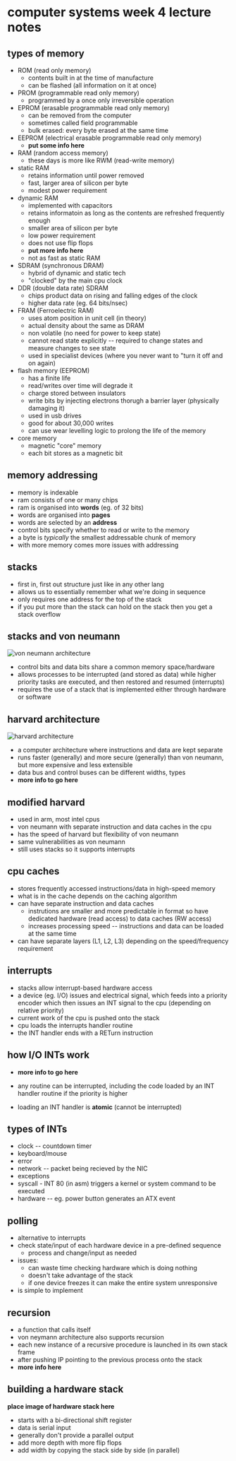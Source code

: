 # computer systems week 4 lecture notes

## types of memory

- ROM (read only memory)
  - contents built in at the time of manufacture
  - can be flashed (all information on it at once)
- PROM (programmable read only memory)
  - programmed by a once only irreversible operation
- EPROM (erasable programmable read only memory)
  - can be removed from the computer
  - sometimes called field programmable
  - bulk erased: every byte erased at the same time
- EEPROM (electrical erasable programmable read only memory)
  - **put some info here**
- RAM (random access memory)
  - these days is more like RWM (read-write memory)
- static RAM
  - retains information until power removed
  - fast, larger area of silicon per byte
  - modest power requirement
- dynamic RAM
  - implemented with capacitors
  - retains informatoin as long as the contents are refreshed frequently enough
  - smaller area of silicon per byte
  - low power requirement
  - does not use flip flops
  - **put more info here**
  - not as fast as static RAM
- SDRAM (synchronous DRAM)
  - hybrid of dynamic and static tech
  - "clocked" by the main cpu clock
- DDR (double data rate) SDRAM
  - chips product data on rising and falling edges of the clock
  - higher data rate (eg. 64 bits/nsec)
- FRAM (Ferroelectric RAM)
  - uses atom position in unit cell (in theory)
  - actual density about the same as DRAM
  - non volatile (no need for power to keep state)
  - cannot read state explicitly -- required to change states and measure changes to see state
  - used in specialist devices (where you never want to "turn it off and on again)
- flash memory (EEPROM)
  - has a finite life
  - read/writes over time will degrade it
  - charge stored between insulators
  - write bits by injecting electrons thorugh a barrier layer (physically damaging it)
  - used in usb drives
  - good for about 30,000 writes
  - can use wear levelling logic to prolong the life of the memory
- core memory
  - magnetic "core" memory
  - each bit stores as a magnetic bit

## memory addressing

- memory is indexable
- ram consists of one or many chips
- ram is organised into **words** (eg. of 32 bits)
- words are organised into **pages**
- words are selected by an **address**
- control bits specify whether to read or write to the memory
- a byte is *typically* the smallest addressable chunk of memory
- with more memory comes more issues with addressing

## stacks

- first in, first out structure just like in any other lang
- allows us to essentially remember what we're doing in sequence
- only requires one address for the top of the stack
- if you put more than the stack can hold on the stack then you get a stack overflow

## stacks and von neumann

![von neumann architecture](./vonneumann.png)

- control bits and data bits share a common memory space/hardware
- allows processes to be interrupted (and stored as data) while higher priority tasks are executed, and then restored and resumed (interrupts)
- requires the use of a stack that is implemented either through hardware or software

## harvard architecture

![harvard architecture](./harvard.jpg)

- a computer architecture where instructions and data are kept separate
- runs faster (generally) and more secure (generally) than von neumann, but more expensive and less extensible
- data bus and control buses can be different widths, types
- **more info to go here**

## modified harvard

- used in arm, most intel cpus
- von neumann with separate instruction and data caches in the cpu
- has the speed of harvard but flexibility of von neumann
- same vulnerabilities as von neumann
- still uses stacks so it supports interrupts

## cpu caches

- stores frequently accessed instructions/data in high-speed memory
- what is in the cache depends on the caching algorithm
- can have separate instruction and data caches
  - instrutions are smaller and more predictable in format so have dedicated hardware (read access) to data caches (RW access)
  - increases processing speed -- instructions and data can be loaded at the same time
- can have separate layers (L1, L2, L3) depending on the speed/frequency requirement

## interrupts

- stacks allow interrupt-based hardware access
- a device (eg. I/O) issues and electrical signal, which feeds into a priority encoder which then issues an INT signal to the cpu (depending on relative priority)
- current work of the cpu is pushed onto the stack
- cpu loads the interrupts handler routine
- the INT handler ends with a RETurn instruction

## how I/O INTs work

- **more info to go here**

- any routine can be interrupted, including the code loaded by an INT handler routine if the priority is higher
- loading an INT handler is **atomic** (cannot be interrupted)

## types of INTs

- clock -- countdown timer
- keyboard/mouse
- error
- network -- packet being recieved by the NIC
- exceptions
- syscall - INT 80 (in asm) triggers a kernel or system command to be executed
- hardware -- eg. power button generates an ATX event

## polling

- alternative to interrupts
- check state/input of each hardware device in a pre-defined sequence
  - process and change/input as needed
- issues:
  - can waste time checking hardware which is doing nothing
  - doesn't take advantage of the stack
  - if one device freezes it can make the entire system unresponsive
- is simple to implement

## recursion

- a function that calls itself
- von neymann architecture also supports recursion
- each new instance of a recursive procedure is launched in its own stack frame
- after pushing IP pointing to the previous process onto the stack
- **more info here**

## building a hardware stack

**place image of hardware stack here**

- starts with a bi-directional shift register
- data is serial input
- generally don't provide a parallel output
- add more depth with more flip flops
- add width by copying the stack side by side (in parallel)
